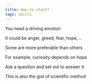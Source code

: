 ```yaml
---
title: How to start?
tags: skills
---
```


You need a driving emotion 

It could be anger, greed, fear, hope, .. 

Some are more preferable than others 

For example, curiosity depends on hope 

Ask a question and set out to answer it

This is also the gist of scientific method 

